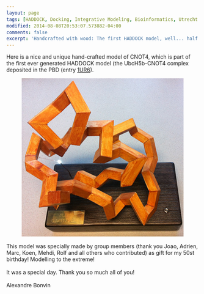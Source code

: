 ```yaml
---
layout: page
tags: [HADDOCK, Docking, Integrative Modeling, Bioinformatics, Utrecht University, Ubiquitination, E2-E3]
modified: 2014-08-08T20:53:07.573882-04:00
comments: false
excerpt: 'Handcrafted with wood: The first HADDOCK model, well... half of it!'
---
```

Here is a nice and unique hand-crafted model of CNOT4, which is part of the first ever generated HADDOCK model (the UbcH5b-CNOT4 complex deposited in the PBD (entry [1UR6](http://www.ebi.ac.uk/pdbe-srv/view/entry/1ur6/summary)).
<figure align="center">
    <img src="/images/posts/cnot4-1ur6.jpg">
</figure>
This model was specially made by group members (thank you Joao, Adrien, Marc, Koen, Mehdi, Rolf and all others who contributed) as gift for my 50st birthday! Modelling to the extreme! 
<BR>
<BR>
It was a special day.
Thank you so much all of you!
<BR>
<BR>
Alexandre Bonvin

